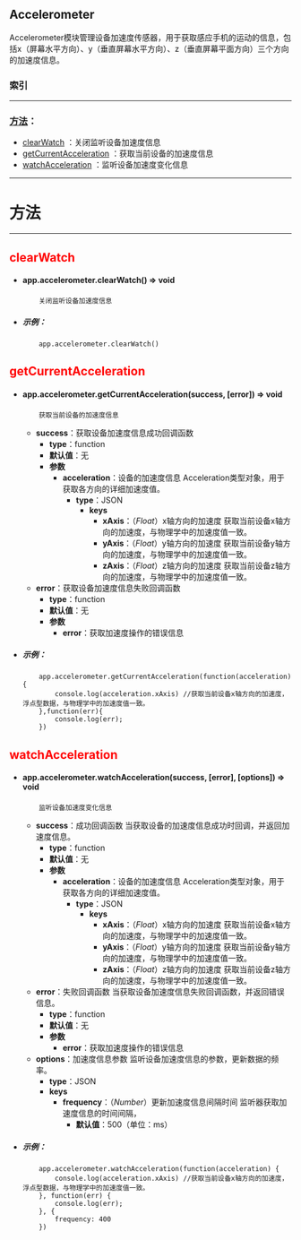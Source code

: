 ##	Accelerometer

Accelerometer模块管理设备加速度传感器，用于获取感应手机的运动的信息，包括x（屏幕水平方向）、y（垂直屏幕水平方向）、z（垂直屏幕平面方向）三个方向的加速度信息。



###	索引
***
###	[方法](#方法)：

*	[clearWatch](#clearWatch) ：关闭监听设备加速度信息
*	[getCurrentAcceleration](#getCurrentAcceleration) ：获取当前设备的加速度信息
*	[watchAcceleration](#watchAcceleration) ：监听设备加速度变化信息


***
#	<div id="方法">方法</div>
***


##	<div id="clearWatch" style="color:red">clearWatch</div>
-	#### app.accelerometer.clearWatch()   ⇒ void 
			关闭监听设备加速度信息

-	#####	示例：

			app.accelerometer.clearWatch()

## <div id="getCurrentAcceleration" style="color:red">getCurrentAcceleration</div>
-	####	app.accelerometer.getCurrentAcceleration(success, [error])   ⇒ void 
			获取当前设备的加速度信息
	-	**success**：获取设备加速度信息成功回调函数
		-	**type**：function
		-	**默认值**：无
		-	**参数**
			-	**acceleration**：设备的加速度信息 Acceleration类型对象，用于获取各方向的详细加速度值。
				-	**type**：JSON
					-	**keys**
						-	**xAxis**：（*Float*）x轴方向的加速度 获取当前设备x轴方向的加速度，与物理学中的加速度值一致。
						-	**yAxis**：（*Float*）y轴方向的加速度 获取当前设备y轴方向的加速度，与物理学中的加速度值一致。
						-	**zAxis**：（*Float*）z轴方向的加速度 获取当前设备z轴方向的加速度，与物理学中的加速度值一致。
	-	**error**：获取设备加速度信息失败回调函数
		-	**type**：function
		-	**默认值**：无
		-	**参数**
			-	**error**：获取加速度操作的错误信息

-	#####	示例：

			app.accelerometer.getCurrentAcceleration(function(acceleration) {
				console.log(acceleration.xAxis) //获取当前设备x轴方向的加速度，浮点型数据，与物理学中的加速度值一致。
			},function(err){
				console.log(err);
			})


##	<div id="watchAcceleration" style="color:red">watchAcceleration</div>

-	####	app.accelerometer.watchAcceleration(success, [error], [options])   ⇒ void 
			监听设备加速度变化信息
	-	**success**：成功回调函数 当获取设备的加速度信息成功时回调，并返回加速度信息。
		-	**type**：function
		-	**默认值**：无
		-	**参数**
			-	**acceleration**：设备的加速度信息 Acceleration类型对象，用于获取各方向的详细加速度值。
				-	**type**：JSON
					-	**keys**
						-	**xAxis**：（*Float*）x轴方向的加速度 获取当前设备x轴方向的加速度，与物理学中的加速度值一致。
						-	**yAxis**：（*Float*）y轴方向的加速度 获取当前设备y轴方向的加速度，与物理学中的加速度值一致。
						-	**zAxis**：（*Float*）z轴方向的加速度 获取当前设备z轴方向的加速度，与物理学中的加速度值一致。
	-	**error**：失败回调函数 当获取设备加速度信息失败回调函数，并返回错误信息。
		-	**type**：function
		-	**默认值**：无
		-	**参数**
			-	**error**：获取加速度操作的错误信息
	-	**options**：加速度信息参数 监听设备加速度信息的参数，更新数据的频率。
		-	**type**：JSON
		-	**keys**
			-	**frequency**：（*Number*）更新加速度信息间隔时间 监听器获取加速度信息的时间间隔，
				-	**默认值**：500（单位：ms）


-	#####	示例：

			app.accelerometer.watchAcceleration(function(acceleration) {
			    console.log(acceleration.xAxis) //获取当前设备x轴方向的加速度，浮点型数据，与物理学中的加速度值一致。
			}, function(err) {
			    console.log(err);
			}, {
			    frequency: 400
			})


